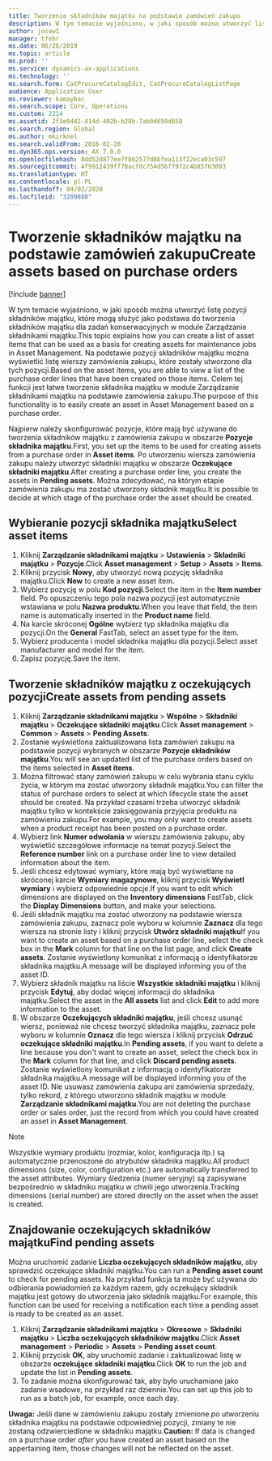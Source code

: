 ```yaml
---
title: Tworzenie składników majątku na podstawie zamówień zakupu
description: W tym temacie wyjaśniono, w jaki sposób można utworzyć listę pozycji składników majątku, które mogą służyć jako podstawa do tworzenia składników majątku dla zadań konserwacyjnych w module Zarządzanie składnikami majątku.
author: josaw1
manager: tfehr
ms.date: 06/26/2019
ms.topic: article
ms.prod: ''
ms.service: dynamics-ax-applications
ms.technology: ''
ms.search.form: CatProcureCatalogEdit, CatProcureCatalogListPage
audience: Application User
ms.reviewer: kamaybac
ms.search.scope: Core, Operations
ms.custom: 2214
ms.assetid: 2f3e0441-414d-402b-b28b-7ab0d650d658
ms.search.region: Global
ms.author: mkirknel
ms.search.validFrom: 2016-02-28
ms.dyn365.ops.version: AX 7.0.0
ms.openlocfilehash: 8dd52d877ee7f862577d8bfea113f22eca03c597
ms.sourcegitcommit: 4f9912439ff78acf0c754d5bff972c4b85763093
ms.translationtype: HT
ms.contentlocale: pl-PL
ms.lasthandoff: 04/02/2020
ms.locfileid: "3209888"
---
```

# <a name="create-assets-based-on-purchase-orders"></a><span data-ttu-id="d99f9-103">Tworzenie składników majątku na podstawie zamówień zakupu</span><span class="sxs-lookup"><span data-stu-id="d99f9-103">Create assets based on purchase orders</span></span>

[!include [banner](../../includes/banner.md)]

 

<span data-ttu-id="d99f9-104">W tym temacie wyjaśniono, w jaki sposób można utworzyć listę pozycji składników majątku, które mogą służyć jako podstawa do tworzenia składników majątku dla zadań konserwacyjnych w module Zarządzanie składnikami majątku.</span><span class="sxs-lookup"><span data-stu-id="d99f9-104">This topic explains how you can create a list of asset items that can be used as a basis for creating assets for maintenance jobs in Asset Management.</span></span> <span data-ttu-id="d99f9-105">Na podstawie pozycji składników majątku można wyświetlić listę wierszy zamówienia zakupu, które zostały utworzone dla tych pozycji.</span><span class="sxs-lookup"><span data-stu-id="d99f9-105">Based on the asset items, you are able to view a list of the purchase order lines that have been created on those items.</span></span> <span data-ttu-id="d99f9-106">Celem tej funkcji jest łatwe tworzenie składnika majątku w module Zarządzanie składnikami majątku na podstawie zamówienia zakupu.</span><span class="sxs-lookup"><span data-stu-id="d99f9-106">The purpose of this functionality is to easily create an asset in Asset Management based on a purchase order.</span></span>

<span data-ttu-id="d99f9-107">Najpierw należy skonfigurować pozycje, które mają być używane do tworzenia składników majątku z zamówienia zakupu w obszarze **Pozycje składnika majątku**.</span><span class="sxs-lookup"><span data-stu-id="d99f9-107">First, you set up the items to be used for creating assets from a purchase order in **Asset items**.</span></span> <span data-ttu-id="d99f9-108">Po utworzeniu wiersza zamówienia zakupu należy utworzyć składniki majątku w obszarze **Oczekujące składniki majątku**.</span><span class="sxs-lookup"><span data-stu-id="d99f9-108">After creating a purchase order line, you create the assets in **Pending assets**.</span></span> <span data-ttu-id="d99f9-109">Można zdecydować, na którym etapie zamówienia zakupu ma zostać utworzony składnik majątku.</span><span class="sxs-lookup"><span data-stu-id="d99f9-109">It is possible to decide at which stage of the purchase order the asset should be created.</span></span>


## <a name="select-asset-items"></a><span data-ttu-id="d99f9-110">Wybieranie pozycji składnika majątku</span><span class="sxs-lookup"><span data-stu-id="d99f9-110">Select asset items</span></span>

1. <span data-ttu-id="d99f9-111">Kliknij **Zarządzanie składnikami majątku** > **Ustawienia** > **Składniki majątku** > **Pozycje**.</span><span class="sxs-lookup"><span data-stu-id="d99f9-111">Click **Asset management** > **Setup** > **Assets** > **Items**.</span></span>
2. <span data-ttu-id="d99f9-112">Kliknij przycisk **Nowy**, aby utworzyć nową pozycję składnika majątku.</span><span class="sxs-lookup"><span data-stu-id="d99f9-112">Click **New** to create a new asset item.</span></span>
3. <span data-ttu-id="d99f9-113">Wybierz pozycję w polu **Kod pozycji**.</span><span class="sxs-lookup"><span data-stu-id="d99f9-113">Select the item in the **Item number** field.</span></span> <span data-ttu-id="d99f9-114">Po opuszczeniu tego pola nazwa pozycji jest automatycznie wstawiana w polu **Nazwa produktu**.</span><span class="sxs-lookup"><span data-stu-id="d99f9-114">When you leave that field, the item name is automatically inserted in the **Product name** field.</span></span>
4. <span data-ttu-id="d99f9-115">Na karcie skróconej **Ogólne** wybierz typ składnika majątku dla pozycji.</span><span class="sxs-lookup"><span data-stu-id="d99f9-115">On the **General** FastTab, select an asset type for the item.</span></span>
5. <span data-ttu-id="d99f9-116">Wybierz producenta i model składnika majątku dla pozycji.</span><span class="sxs-lookup"><span data-stu-id="d99f9-116">Select asset manufacturer and model for the item.</span></span>
6. <span data-ttu-id="d99f9-117">Zapisz pozycję.</span><span class="sxs-lookup"><span data-stu-id="d99f9-117">Save the item.</span></span>


## <a name="create-assets-from-pending-assets"></a><span data-ttu-id="d99f9-118">Tworzenie składników majątku z oczekujących pozycji</span><span class="sxs-lookup"><span data-stu-id="d99f9-118">Create assets from pending assets</span></span>

1. <span data-ttu-id="d99f9-119">Kliknij **Zarządzanie składnikami majątku** > **Wspólne** > **Składniki majątku** > **Oczekujące składniki majątku**.</span><span class="sxs-lookup"><span data-stu-id="d99f9-119">Click **Asset management** > **Common** > **Assets** > **Pending Assets**.</span></span>
2. <span data-ttu-id="d99f9-120">Zostanie wyświetlona zaktualizowana lista zamówień zakupu na podstawie pozycji wybranych w obszarze **Pozycje składników majątku**.</span><span class="sxs-lookup"><span data-stu-id="d99f9-120">You will see an updated list of the purchase orders based on the items selected in **Asset items**.</span></span>
3. <span data-ttu-id="d99f9-121">Można filtrować stany zamówień zakupu w celu wybrania stanu cyklu życia, w którym ma zostać utworzony składnik majątku.</span><span class="sxs-lookup"><span data-stu-id="d99f9-121">You can filter the status of purchase orders to select at which lifecycle state the asset should be created.</span></span> <span data-ttu-id="d99f9-122">Na przykład czasami trzeba utworzyć składnik majątku tylko w kontekście zaksięgowania przyjęcia produktu na zamówieniu zakupu.</span><span class="sxs-lookup"><span data-stu-id="d99f9-122">For example, you may only want to create assets when a product receipt has been posted on a purchase order.</span></span>
4. <span data-ttu-id="d99f9-123">Wybierz link **Numer odwołania** w wierszu zamówienia zakupu, aby wyświetlić szczegółowe informacje na temat pozycji.</span><span class="sxs-lookup"><span data-stu-id="d99f9-123">Select the **Reference number** link on a purchase order line to view detailed information about the item.</span></span>
5. <span data-ttu-id="d99f9-124">Jeśli chcesz edytować wymiary, które mają być wyświetlane na skróconej karcie **Wymiary magazynowe**, kliknij przycisk **Wyświetl wymiary** i wybierz odpowiednie opcje.</span><span class="sxs-lookup"><span data-stu-id="d99f9-124">If you want to edit which dimensions are displayed on the **Inventory dimensions** FastTab, click the **Display Dimensions** button, and make your selections.</span></span>
6. <span data-ttu-id="d99f9-125">Jeśli składnik majątku ma zostać utworzony na podstawie wiersza zamówienia zakupu, zaznacz pole wyboru w kolumnie **Zaznacz** dla tego wiersza na stronie listy i kliknij przycisk **Utwórz składniki majątku**</span><span class="sxs-lookup"><span data-stu-id="d99f9-125">If you want to create an asset based on a purchase order line, select the check box in the **Mark** column for that line on the list page, and click **Create assets**.</span></span> <span data-ttu-id="d99f9-126">Zostanie wyświetlony komunikat z informacją o identyfikatorze składnika majątku.</span><span class="sxs-lookup"><span data-stu-id="d99f9-126">A message will be displayed informing you of the asset ID.</span></span>
7. <span data-ttu-id="d99f9-127">Wybierz składnik majątku na liście **Wszystkie składniki majątku** i kliknij przycisk **Edytuj**, aby dodać więcej informacji do składnika majątku.</span><span class="sxs-lookup"><span data-stu-id="d99f9-127">Select the asset in the **All assets** list and click **Edit** to add more information to the asset.</span></span>
8. <span data-ttu-id="d99f9-128">W obszarze **Oczekujących składniki majątku**, jeśli chcesz usunąć wiersz, ponieważ nie chcesz tworzyć składnika majątku, zaznacz pole wyboru w kolumnie **Oznacz** dla tego wiersza i kliknij przycisk **Odrzuć oczekujące składniki majątku**.</span><span class="sxs-lookup"><span data-stu-id="d99f9-128">In **Pending assets**, if you want to delete a line because you don't want to create an asset, select the check box in the **Mark** column for that line, and click **Discard pending assets**.</span></span> <span data-ttu-id="d99f9-129">Zostanie wyświetlony komunikat z informacją o identyfikatorze składnika majątku.</span><span class="sxs-lookup"><span data-stu-id="d99f9-129">A message will be displayed informing you of the asset ID.</span></span> <span data-ttu-id="d99f9-130">Nie usuwasz zamówienia zakupu ani zamówienia sprzedaży, tylko rekord, z którego utworzono składnik majątku w module **Zarządzanie składnikami majątku**.</span><span class="sxs-lookup"><span data-stu-id="d99f9-130">You are not deleting the purchase order or sales order, just the record from which you could have created an asset in **Asset Management**.</span></span>

>[!NOTE]
><span data-ttu-id="d99f9-131">Wszystkie wymiary produktu (rozmiar, kolor, konfiguracja itp.) są automatycznie przenoszone do atrybutów składnika majątku.</span><span class="sxs-lookup"><span data-stu-id="d99f9-131">All product dimensions (size, color, configuration etc.) are automatically transferred to the asset attributes.</span></span> <span data-ttu-id="d99f9-132">Wymiary śledzenia (numer seryjny) są zapisywane bezpośrednio w składniku majątku w chwili jego utworzenia.</span><span class="sxs-lookup"><span data-stu-id="d99f9-132">Tracking dimensions (serial number) are stored directly on the asset when the asset is created.</span></span>


## <a name="find-pending-assets"></a><span data-ttu-id="d99f9-133">Znajdowanie oczekujących składników majątku</span><span class="sxs-lookup"><span data-stu-id="d99f9-133">Find pending assets</span></span>

<span data-ttu-id="d99f9-134">Można uruchomić zadanie **Liczba oczekujących składników majątku**, aby sprawdzić oczekujące składniki majątku.</span><span class="sxs-lookup"><span data-stu-id="d99f9-134">You can run a **Pending asset count** to check for pending assets.</span></span> <span data-ttu-id="d99f9-135">Na przykład funkcja ta może być używana do odbierania powiadomień za każdym razem, gdy oczekujący składnik majątku jest gotowy do utworzenia jako składnik majątku.</span><span class="sxs-lookup"><span data-stu-id="d99f9-135">For example, this function can be used for receiving a notification each time a pending asset is ready to be created as an asset.</span></span>

1. <span data-ttu-id="d99f9-136">Kliknij **Zarządzanie składnikami majątku** > **Okresowe** > **Składniki majątku** > **Liczba oczekujących składników majątku**.</span><span class="sxs-lookup"><span data-stu-id="d99f9-136">Click **Asset management** > **Periodic** > **Assets** > **Pending asset count**.</span></span>
2. <span data-ttu-id="d99f9-137">Kliknij przycisk **OK**, aby uruchomić zadanie i zaktualizować listę w obszarze **oczekujące składniki majątku**.</span><span class="sxs-lookup"><span data-stu-id="d99f9-137">Click **OK** to run the job and update the list in **Pending assets**.</span></span>
3. <span data-ttu-id="d99f9-138">To zadanie można skonfigurować tak, aby było uruchamiane jako zadanie wsadowe, na przykład raz dziennie.</span><span class="sxs-lookup"><span data-stu-id="d99f9-138">You can set up this job to run as a batch job, for example, once each day.</span></span>

<span data-ttu-id="d99f9-139">**Uwaga:** Jeśli dane w zamówieniu zakupu zostały zmienione *po* utworzeniu składnika majątku na podstawie odpowiedniej pozycji, zmiany te nie zostaną odzwierciedlone w składniku majątku.</span><span class="sxs-lookup"><span data-stu-id="d99f9-139">**Caution:** If data is changed on a purchase order *after* you have created an asset based on the appertaining item, those changes will not be reflected on the asset.</span></span>
